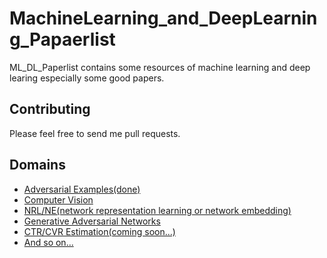 # MachineLearning_and_DeepLearning_Papaerlist
ML_DL_Paperlist contains some resources of machine learning and deep learing especially some good papers.

## Contributing
Please feel free to send me pull requests.

## Domains
* [Adversarial Examples(done)](https://github.com/buaawht/MachineLearning_and_DeepLearning_Papaerlist/blob/master/Adversial_Attack.md)
* [Computer Vision](https://github.com/jbhuang0604/awesome-computer-vision)
* [NRL/NE(network representation learning or network embedding)](https://github.com/thunlp/NRLPapers)
* [Generative Adversarial Networks](https://github.com/zhangqianhui/AdversarialNetsPapers)
* [CTR/CVR Estimation(coming soon...)]()
* [And so on...]()


